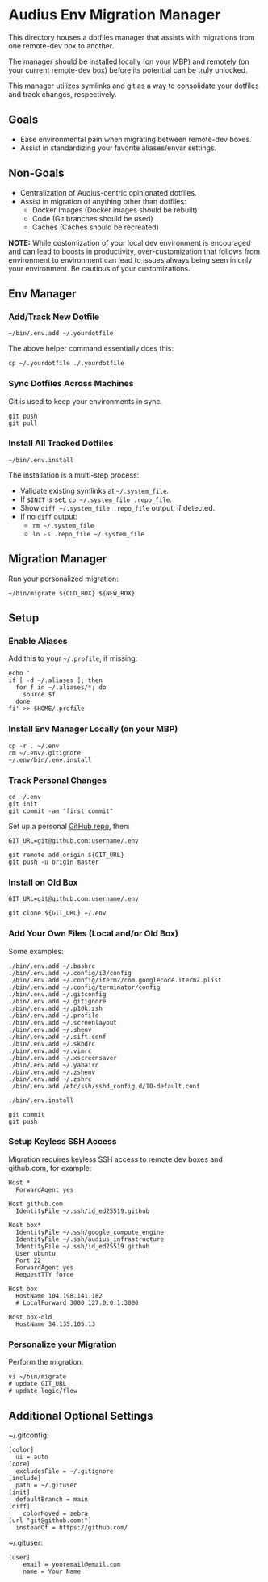 # Audius Env Migration Manager

This directory houses a dotfiles manager that assists with migrations from one
remote-dev box to another.

The manager should be installed locally (on your MBP) and remotely
(on your current remote-dev box) before its potential can be truly unlocked.

This manager utilizes symlinks and git as a way to consolidate your dotfiles
and track changes, respectively.

## Goals

* Ease environmental pain when migrating between remote-dev boxes.
* Assist in standardizing your favorite aliases/envar settings.

## Non-Goals

* Centralization of Audius-centric opinionated dotfiles.
* Assist in migration of anything other than dotfiles:
  * Docker Images (Docker images should be rebuilt)
  * Code (Git branches should be used)
  * Caches (Caches should be recreated)

**NOTE:** While customization of your local dev environment is encouraged
and can lead to boosts in productivity, over-customization that follows
from environment to environment can lead to issues always being seen in
only your environment. Be cautious of your customizations.

## Env Manager

### Add/Track New Dotfile

```
~/bin/.env.add ~/.yourdotfile
```

The above helper command essentially does this:

```
cp ~/.yourdotfile ./.yourdotfile
```

### Sync Dotfiles Across Machines

Git is used to keep your environments in sync.

```
git push
git pull
```

### Install All Tracked Dotfiles

```
~/bin/.env.install
```

The installation is a multi-step process:

* Validate existing symlinks at `~/.system_file`.
* If `$INIT` is set, `cp ~/.system_file .repo_file`.
* Show `diff ~/.system_file .repo_file` output, if detected.
* If no `diff` output:
  * `rm ~/.system_file`
  * `ln -s .repo_file ~/.system_file`

## Migration Manager

Run your personalized migration:

```
~/bin/migrate ${OLD_BOX} ${NEW_BOX}
```

## Setup

### Enable Aliases

Add this to your `~/.profile`, if missing:

```
echo '
if [ -d ~/.aliases ]; then
  for f in ~/.aliases/*; do
    source $f
  done
fi' >> $HOME/.profile
```

### Install Env Manager Locally (on your MBP)

```
cp -r . ~/.env
rm ~/.env/.gitignore
~/.env/bin/.env.install
```

### Track Personal Changes

```
cd ~/.env
git init
git commit -am "first commit"
```

Set up a personal [GitHub repo](https://github.com/new), then:

```
GIT_URL=git@github.com:username/.env

git remote add origin ${GIT_URL}
git push -u origin master
```

### Install on Old Box

```
GIT_URL=git@github.com:username/.env

git clone ${GIT_URL} ~/.env
```

### Add Your Own Files (Local and/or Old Box)

Some examples:

```
./bin/.env.add ~/.bashrc
./bin/.env.add ~/.config/i3/config
./bin/.env.add ~/.config/iterm2/com.googlecode.iterm2.plist
./bin/.env.add ~/.config/terminator/config
./bin/.env.add ~/.gitconfig
./bin/.env.add ~/.gitignore
./bin/.env.add ~/.p10k.zsh
./bin/.env.add ~/.profile
./bin/.env.add ~/.screenlayout
./bin/.env.add ~/.shenv
./bin/.env.add ~/.sift.conf
./bin/.env.add ~/.skhdrc
./bin/.env.add ~/.vimrc
./bin/.env.add ~/.xscreensaver
./bin/.env.add ~/.yabairc
./bin/.env.add ~/.zshenv
./bin/.env.add ~/.zshrc
./bin/.env.add /etc/ssh/sshd_config.d/10-default.conf

./bin/.env.install

git commit
git push
```

### Setup Keyless SSH Access

Migration requires keyless SSH access to remote dev boxes and github.com,
for example:

```
Host *
  ForwardAgent yes
  
Host github.com
  IdentityFile ~/.ssh/id_ed25519.github

Host box*
  IdentityFile ~/.ssh/google_compute_engine
  IdentityFile ~/.ssh/audius_infrastructure
  IdentityFile ~/.ssh/id_ed25519.github
  User ubuntu
  Port 22
  ForwardAgent yes
  RequestTTY force

Host box
  HostName 104.198.141.182
  # LocalForward 3000 127.0.0.1:3000

Host box-old
  HostName 34.135.105.13
```

### Personalize your Migration

Perform the migration:

```
vi ~/bin/migrate
# update GIT_URL
# update logic/flow
```

## Additional Optional Settings

~/.gitconfig:

```
[color]
  ui = auto
[core]
  excludesFile = ~/.gitignore
[include]
  path = ~/.gituser
[init]
  defaultBranch = main
[diff]
	colorMoved = zebra
[url "git@github.com:"]
  insteadOf = https://github.com/
```

~/.gituser:

```
[user]
	email = youremail@email.com
	name = Your Name
```
